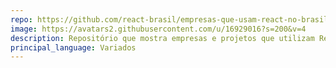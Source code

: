 ```yaml
---
repo: https://github.com/react-brasil/empresas-que-usam-react-no-brasil
image: https://avatars2.githubusercontent.com/u/16929016?s=200&v=4
description: Repositório que mostra empresas e projetos que utilizam React no Brasil
principal_language: Variados
---
```

